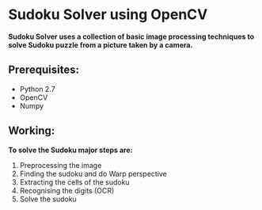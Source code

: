 # Sudoku Solver using OpenCV

**Sudoku Solver uses a collection of basic image processing techniques to solve Sudoku puzzle from a picture taken by a camera.**


## Prerequisites:
  - Python 2.7  
  - OpenCV
  - Numpy

## Working:
**To solve the Sudoku major steps are:**
1. Preprocessing the image
2. Finding the sudoku and do Warp perspective
3. Extracting the cells of the sudoku
4. Recognising the digits (OCR)
5. Solve the sudoku

